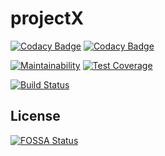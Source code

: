 # projectX

[![Codacy Badge](https://api.codacy.com/project/badge/Grade/9a6ad026f80f4b8e8047fb617ec63e2a)](https://app.codacy.com/gh/fgsoftware1/projectX?utm_source=github.com&utm_medium=referral&utm_content=fgsoftware1/projectX&utm_campaign=Badge_Grade_Settings)
[![Codacy Badge](https://app.codacy.com/project/badge/Coverage/41dae3d72479499db46eeac64c1f01fd)](https://www.codacy.com/gh/fgsoftware1/projectX/dashboard?utm_source=github.com&amp;utm_medium=referral&amp;utm_content=fgsoftware1/projectX&amp;utm_campaign=Badge_Coverage)

[![Maintainability](https://api.codeclimate.com/v1/badges/601c3ea8f3f02f9f77bd/maintainability)](https://codeclimate.com/github/fgsoftware1/projectX/maintainability)
[![Test Coverage](https://api.codeclimate.com/v1/badges/601c3ea8f3f02f9f77bd/test_coverage)](https://codeclimate.com/github/fgsoftware1/projectX/test_coverage)

[![Build Status](https://travis-ci.com/fgsoftware1/projectX.svg?branch=master)](https://travis-ci.com/fgsoftware1/projectX)

## License
[![FOSSA Status](https://app.fossa.com/api/projects/git%2Bgithub.com%2Ffgsoftware1%2FprojectX.svg?type=large)](https://app.fossa.com/projects/git%2Bgithub.com%2Ffgsoftware1%2FprojectX?ref=badge_large)
